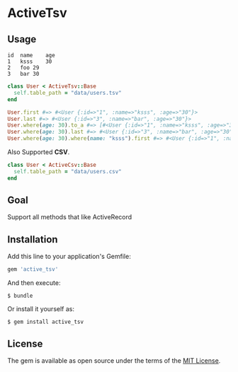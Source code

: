 # ActiveTsv

## Usage

```tsv
id	name	age
1	ksss	30
2	foo	29
3	bar	30
```

```ruby
class User < ActiveTsv::Base
  self.table_path = "data/users.tsv"
end

User.first #=> #<User {:id=>"1", :name=>"ksss", :age=>"30"}>
User.last #=> #<User {:id=>"3", :name=>"bar", :age=>"30"}>
User.where(age: 30).to_a #=> [#<User {:id=>"1", :name=>"ksss", :age=>"30"}>, #<User {:id=>"3", :name=>"bar", :age=>"30"}>]
User.where(age: 30).last #=> #<User {:id=>"3", :name=>"bar", :age=>"30"}>
User.where(age: 30).where(name: "ksss").first #=> #<User {:id=>"1", :name=>"ksss", :age=>"30"}>
```

Also Supported **CSV**.

```ruby
class User < ActiveCsv::Base
  self.table_path = "data/users.csv"
end
```

## Goal

Support all methods that like ActiveRecord

## Installation

Add this line to your application's Gemfile:

```ruby
gem 'active_tsv'
```

And then execute:

    $ bundle

Or install it yourself as:

    $ gem install active_tsv

## License

The gem is available as open source under the terms of the [MIT License](http://opensource.org/licenses/MIT).
